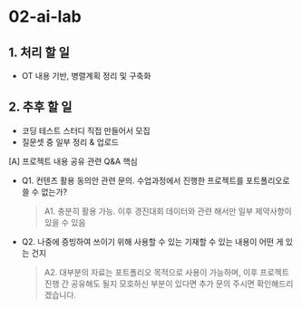 # 02-ai-lab

## 1. 처리 할 일
- OT 내용 기반, 병렬계획 정리 및 구축화

## 2. 추후 할 일
- 코딩 테스트 스터디 직접 만들어서 모집
- 질문셋 중 일부 정리 & 업로드


[A] 프로젝트 내용 공유 관련 Q&A 핵심  
  + Q1. 컨텐츠 활용 동의안 관련 문의. 수업과정에서 진행한 프로젝트를 포트폴리오로 쓸 수 없는가?
    
    > A1. 충분히 활용 가능. 이후 경진대회 데이터와 관련 해서만 일부 제약사항이 있을 수 있음  
  + Q2. 나중에 증빙하여 쓰이기 위해 사용할 수 있는 기재할 수 있는 내용이 어떤 게 있는 건지
    
    > A2. 대부분의 자료는 포트폴리오 목적으로 사용이 가능하며, 이후 프로젝트 진행 간 공유해도 될지 모호하신 부분이 있다면 추가 문의 주시면 확인해드리겠습니다.
